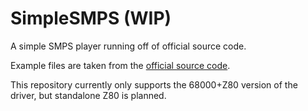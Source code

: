 # SimpleSMPS (WIP)
A simple SMPS player running off of official source code.

Example files are taken from the [official source code](https://hiddenpalace.org/News/Sega_of_Japan_Sound_Documents_and_Source_Code).

This repository currently only supports the 68000+Z80 version of the driver, but standalone Z80 is planned.
